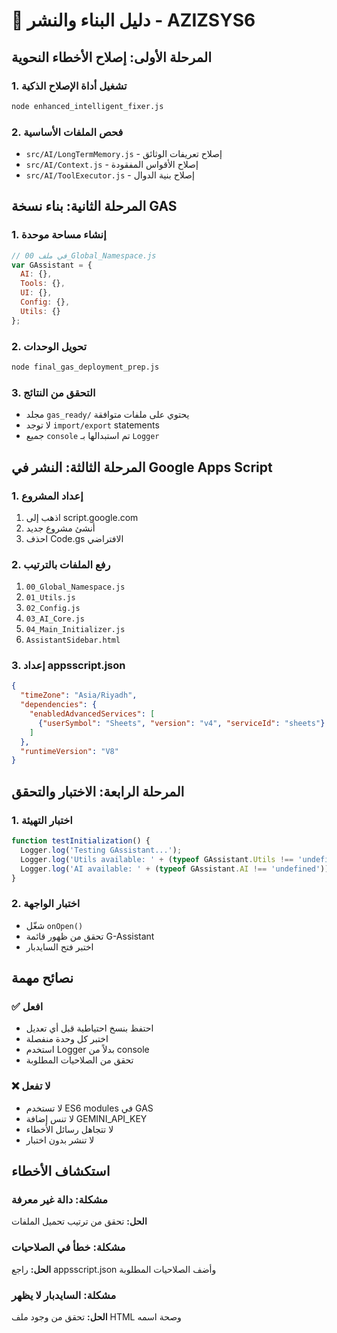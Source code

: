# 🚀 دليل البناء والنشر - AZIZSYS6

## المرحلة الأولى: إصلاح الأخطاء النحوية

### 1. تشغيل أداة الإصلاح الذكية
```bash
node enhanced_intelligent_fixer.js
```

### 2. فحص الملفات الأساسية
- `src/AI/LongTermMemory.js` - إصلاح تعريفات الوثائق
- `src/AI/Context.js` - إصلاح الأقواس المفقودة  
- `src/AI/ToolExecutor.js` - إصلاح بنية الدوال

## المرحلة الثانية: بناء نسخة GAS

### 1. إنشاء مساحة موحدة
```javascript
// في ملف 00_Global_Namespace.js
var GAssistant = {
  AI: {},
  Tools: {},
  UI: {},
  Config: {},
  Utils: {}
};
```

### 2. تحويل الوحدات
```bash
node final_gas_deployment_prep.js
```

### 3. التحقق من النتائج
- مجلد `gas_ready/` يحتوي على ملفات متوافقة
- لا توجد `import/export` statements
- جميع `console` تم استبدالها بـ `Logger`

## المرحلة الثالثة: النشر في Google Apps Script

### 1. إعداد المشروع
1. اذهب إلى script.google.com
2. أنشئ مشروع جديد
3. احذف Code.gs الافتراضي

### 2. رفع الملفات بالترتيب
1. `00_Global_Namespace.js`
2. `01_Utils.js`
3. `02_Config.js`
4. `03_AI_Core.js`
5. `04_Main_Initializer.js`
6. `AssistantSidebar.html`

### 3. إعداد appsscript.json
```json
{
  "timeZone": "Asia/Riyadh",
  "dependencies": {
    "enabledAdvancedServices": [
      {"userSymbol": "Sheets", "version": "v4", "serviceId": "sheets"}
    ]
  },
  "runtimeVersion": "V8"
}
```

## المرحلة الرابعة: الاختبار والتحقق

### 1. اختبار التهيئة
```javascript
function testInitialization() {
  Logger.log('Testing GAssistant...');
  Logger.log('Utils available: ' + (typeof GAssistant.Utils !== 'undefined'));
  Logger.log('AI available: ' + (typeof GAssistant.AI !== 'undefined'));
}
```

### 2. اختبار الواجهة
- شغّل `onOpen()`
- تحقق من ظهور قائمة G-Assistant
- اختبر فتح السايدبار

## نصائح مهمة

### ✅ افعل
- احتفظ بنسخ احتياطية قبل أي تعديل
- اختبر كل وحدة منفصلة
- استخدم Logger بدلاً من console
- تحقق من الصلاحيات المطلوبة

### ❌ لا تفعل  
- لا تستخدم ES6 modules في GAS
- لا تنس إضافة GEMINI_API_KEY
- لا تتجاهل رسائل الأخطاء
- لا تنشر بدون اختبار

## استكشاف الأخطاء

### مشكلة: دالة غير معرفة
**الحل:** تحقق من ترتيب تحميل الملفات

### مشكلة: خطأ في الصلاحيات  
**الحل:** راجع appsscript.json وأضف الصلاحيات المطلوبة

### مشكلة: السايدبار لا يظهر
**الحل:** تحقق من وجود ملف HTML وصحة اسمه